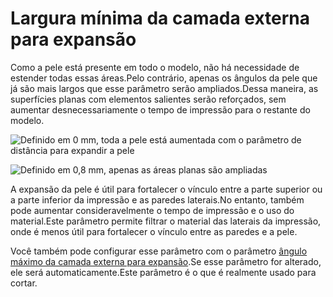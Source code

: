 Largura mínima da camada externa para expansão
====
Como a pele está presente em todo o modelo, não há necessidade de estender todas essas áreas.Pelo contrário, apenas os ângulos da pele que já são mais largos que esse parâmetro serão ampliados.Dessa maneira, as superfícies planas com elementos salientes serão reforçados, sem aumentar desnecessariamente o tempo de impressão para o restante do modelo.

![Definido em 0 mm, toda a pele está aumentada com o parâmetro de distância para expandir a pele](../../../articles/images/max_skin_angle_for_expansion_90.png)

![Definido em 0,8 mm, apenas as áreas planas são ampliadas](../../../articles/images/max_skin_angle_for_expansion_45.png)

A expansão da pele é útil para fortalecer o vínculo entre a parte superior ou a parte inferior da impressão e as paredes laterais.No entanto, também pode aumentar consideravelmente o tempo de impressão e o uso do material.Este parâmetro permite filtrar o material das laterais da impressão, onde é menos útil para fortalecer o vínculo entre as paredes e a pele.

Você também pode configurar esse parâmetro com o parâmetro [ângulo máximo da camada externa para expansão](max_skin_angle_for_expass.md).Se esse parâmetro for alterado, ele será automaticamente.Este parâmetro é o que é realmente usado para cortar.